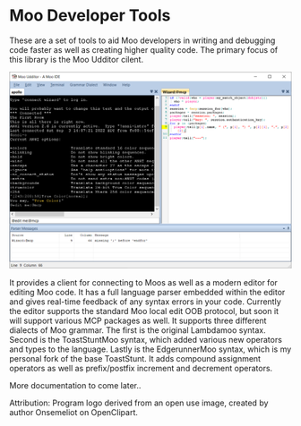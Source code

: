 # Moo Developer Tools

These are a set of tools to aid Moo developers in writing and debugging code faster as well as 
creating higher quality code.  The primary focus of this library is the Moo Udditor cilent.

![Editor Sample](https://github.com/wiredwiz/Moo-Developer-Tools/blob/Assets/RepositoryAssets/UdditorDemo.png?raw=true)

It provides
a client for connecting to Moos as well as a modern editor for editing Moo code.  It has a full language
parser embedded within the editor and gives real-time feedback of any syntax errors in your code.
Currently the editor supports the standard Moo local edit OOB protocol, but soon it will support various
MCP packages as well.  It supports three different dialects of Moo grammar.  The first is the original
Lambdamoo syntax.  Second is the ToastStuntMoo syntax, which added various new operators and types to the
language.  Lastly is the EdgerunnerMoo syntax, which is my personal fork of the base ToastStunt.  It adds
compound assignment operators as well as prefix/postfix increment and decrement operators.

More documentation to come later..

Attribution:
Program logo derived from an open use image, created by author Onsemeliot on OpenClipart.